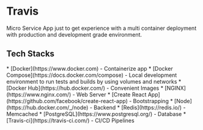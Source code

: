 <h1>Travis</h1>
 Micro Service App just to get experience with a multi container deployment with production and development grade environment.
<h2>Tech Stacks</h2>
* [Docker](https://www.docker.com) - Containerize app
* [Docker Compose](https://docs.docker.com/compose) - Local development environment to run tests and builds by using volumes and networks
* [Docker Hub](https://hub.docker.com/) - Convenient Images
* [NGINX](https://www.nginx.com/) - Web Server
* [Create React App](https://github.com/facebook/create-react-app) - Bootstrapping
* [Node](https://hub.docker.com/_/node) - Backend
* [Redis](https://redis.io/) - Memcached
* [PostgreSQL](https://www.postgresql.org/) - Database
* [Travis-ci](https://travis-ci.com/) - CI/CD Pipelines
